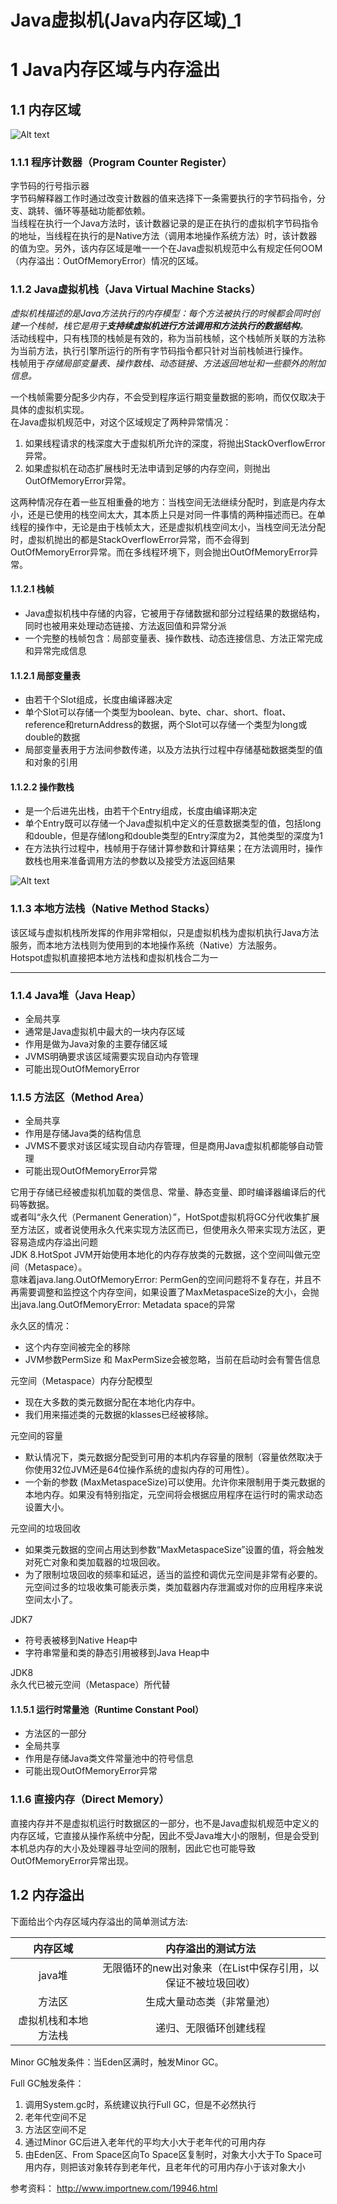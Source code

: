 # Java虚拟机(Java内存区域)_1


# 1 Java内存区域与内存溢出

## 1.1 内存区域

![Alt text](https://raw.githubusercontent.com/zhangtao6483/note/master/img/jvm/JvmSpec7.png)

### 1.1.1 程序计数器（Program Counter Register）

字节码的行号指示器<br>
字节码解释器工作时通过改变计数器的值来选择下一条需要执行的字节码指令，分支、跳转、循环等基础功能都依赖。<br>
当线程在执行一个Java方法时，该计数器记录的是正在执行的虚拟机字节码指令的地址，当线程在执行的是Native方法（调用本地操作系统方法）时，该计数器的值为空。另外，该内存区域是唯一一个在Java虚拟机规范中么有规定任何OOM（内存溢出：OutOfMemoryError）情况的区域。

### 1.1.2 Java虚拟机栈（Java Virtual Machine Stacks）

*虚拟机栈描述的是Java方法执行的内存模型：每个方法被执行的时候都会同时创建一个栈帧，栈它是用于**支持续虚拟机进行方法调用和方法执行的数据结构**。*
<br>
活动线程中，只有栈顶的栈帧是有效的，称为当前栈帧，这个栈帧所关联的方法称为当前方法，执行引擎所运行的所有字节码指令都只针对当前栈帧进行操作。<br>
栈帧用于*存储局部变量表、操作数栈、动态链接、方法返回地址和一些额外的附加信息。*

一个栈帧需要分配多少内存，不会受到程序运行期变量数据的影响，而仅仅取决于具体的虚拟机实现。<br>
在Java虚拟机规范中，对这个区域规定了两种异常情况：

 1. 如果线程请求的栈深度大于虚拟机所允许的深度，将抛出StackOverflowError异常。
 2. 如果虚拟机在动态扩展栈时无法申请到足够的内存空间，则抛出OutOfMemoryError异常。

这两种情况存在着一些互相重叠的地方：当栈空间无法继续分配时，到底是内存太小，还是已使用的栈空间太大，其本质上只是对同一件事情的两种描述而已。在单线程的操作中，无论是由于栈帧太大，还是虚拟机栈空间太小，当栈空间无法分配时，虚拟机抛出的都是StackOverflowError异常，而不会得到OutOfMemoryError异常。而在多线程环境下，则会抛出OutOfMemoryError异常。

#### 1.1.2.1 栈帧

- Java虚拟机栈中存储的内容，它被用于存储数据和部分过程结果的数据结构，同时也被用来处理动态链接、方法返回值和异常分派
- 一个完整的栈帧包含：局部变量表、操作数栈、动态连接信息、方法正常完成和异常完成信息

#### 1.1.2.1 局部变量表

- 由若干个Slot组成，长度由编译器决定
- 单个Slot可以存储一个类型为boolean、byte、char、short、float、reference和returnAddress的数据，两个Slot可以存储一个类型为long或double的数据
- 局部变量表用于方法间参数传递，以及方法执行过程中存储基础数据类型的值和对象的引用


#### 1.1.2.2 操作数栈

- 是一个后进先出栈，由若干个Entry组成，长度由编译期决定
- 单个Entry既可以存储一个Java虚拟机中定义的任意数据类型的值，包括long和double，但是存储long和double类型的Entry深度为2，其他类型的深度为1
- 在方法执行过程中，栈帧用于存储计算参数和计算结果；在方法调用时，操作数栈也用来准备调用方法的参数以及接受方法返回结果


![Alt text](https://raw.githubusercontent.com/zhangtao6483/note/master/img/jvm/4.png)

### 1.1.3 本地方法栈（Native Method Stacks）

该区域与虚拟机栈所发挥的作用非常相似，只是虚拟机栈为虚拟机执行Java方法服务，而本地方法栈则为使用到的本地操作系统（Native）方法服务。<br>
Hotspot虚拟机直接把本地方法栈和虚拟机栈合二为一

---

### 1.1.4 Java堆（Java Heap）

- 全局共享
- 通常是Java虚拟机中最大的一块内存区域
- 作用是做为Java对象的主要存储区域
- JVMS明确要求该区域需要实现自动内存管理
- 可能出现OutOfMemoryError


### 1.1.5 方法区（Method Area）

- 全局共享
- 作用是存储Java类的结构信息
- JVMS不要求对该区域实现自动内存管理，但是商用Java虚拟机都能够自动管理
- 可能出现OutOfMemoryError异常

它用于存储已经被虚拟机加载的类信息、常量、静态变量、即时编译器编译后的代码等数据。<br>
或者叫“永久代（Permanent Generation）”，HotSpot虚拟机将GC分代收集扩展至方法区，或者说使用永久代来实现方法区而已，但使用永久带来实现方法区，更容易造成内存溢出问题<br>
JDK 8.HotSpot JVM开始使用本地化的内存存放类的元数据，这个空间叫做元空间（Metaspace）。<br>
意味着java.lang.OutOfMemoryError: PermGen的空间问题将不复存在，并且不再需要调整和监控这个内存空间，如果设置了MaxMetaspaceSize的大小，会抛出java.lang.OutOfMemoryError: Metadata space的异常

永久区的情况：

 - 这个内存空间被完全的移除 
 - JVM参数PermSize 和 MaxPermSize会被忽略，当前在启动时会有警告信息 

 
元空间（Metaspace）内存分配模型

 - 现在大多数的类元数据分配在本地化内存中。
 - 我们用来描述类的元数据的klasses已经被移除。 

元空间的容量

 - 默认情况下，类元数据分配受到可用的本机内存容量的限制（容量依然取决于你使用32位JVM还是64位操作系统的虚拟内存的可用性）。 
 - 一个新的参数 (MaxMetaspaceSize)可以使用。允许你来限制用于类元数据的本地内存。如果没有特别指定，元空间将会根据应用程序在运行时的需求动态设置大小。 

元空间的垃圾回收<br>

 - 如果类元数据的空间占用达到参数“MaxMetaspaceSize”设置的值，将会触发对死亡对象和类加载器的垃圾回收。 
 - 为了限制垃圾回收的频率和延迟，适当的监控和调优元空间是非常有必要的。元空间过多的垃圾收集可能表示类，类加载器内存泄漏或对你的应用程序来说空间太小了。

JDK7

 - 符号表被移到Native Heap中
 - 字符串常量和类的静态引用被移到Java Heap中

JDK8<br>
永久代已被元空间（Metaspace）所代替

  
#### 1.1.5.1 运行时常量池（Runtime Constant Pool）

- 方法区的一部分
- 全局共享
- 作用是存储Java类文件常量池中的符号信息
- 可能出现OutOfMemoryError异常

### 1.1.6 直接内存（Direct Memory）

直接内存并不是虚拟机运行时数据区的一部分，也不是Java虚拟机规范中定义的内存区域，它直接从操作系统中分配，因此不受Java堆大小的限制，但是会受到本机总内存的大小及处理器寻址空间的限制，因此它也可能导致OutOfMemoryError异常出现。


## 1.2 内存溢出

下面给出个内存区域内存溢出的简单测试方法:

| 内存区域              |    内存溢出的测试方法                                  |
| :-----------------:  | :---------------------------------------------------:|
| java堆               |无限循环的new出对象来（在List中保存引用，以保证不被垃圾回收） |
| 方法区                |   生成大量动态类（非常量池）						      |
| 虚拟机栈和本地方法栈    |   递归、无限循环创建线程							      |


Minor GC触发条件：当Eden区满时，触发Minor GC。

Full GC触发条件：

1. 调用System.gc时，系统建议执行Full GC，但是不必然执行
2. 老年代空间不足
3. 方法区空间不足
4. 通过Minor GC后进入老年代的平均大小大于老年代的可用内存
5. 由Eden区、From Space区向To Space区复制时，对象大小大于To Space可用内存，则把该对象转存到老年代，且老年代的可用内存小于该对象大小

参考资料：
http://www.importnew.com/19946.html
